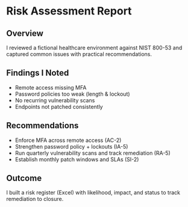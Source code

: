 # Risk Assessment Report

## Overview
I reviewed a fictional healthcare environment against NIST 800-53 and captured common issues with practical recommendations.

## Findings I Noted
- Remote access missing MFA
- Password policies too weak (length & lockout)
- No recurring vulnerability scans
- Endpoints not patched consistently

## Recommendations
- Enforce MFA across remote access (AC-2)
- Strengthen password policy + lockouts (IA-5)
- Run quarterly vulnerability scans and track remediation (RA-5)
- Establish monthly patch windows and SLAs (SI-2)

## Outcome
I built a risk register (Excel) with likelihood, impact, and status to track remediation to closure.
